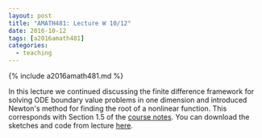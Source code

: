 ```yaml
---
layout: post
title: "AMATH481: Lecture W 10/12"
date: 2016-10-12
tags: [a2016amath481]
categories:
  - teaching
---
```


{% include a2016amath481.md %}

In this lecture we continued discussing the
finite difference framework for solving
ODE boundary value problems in one dimension
and introduced Newton's method for finding
the root of a nonlinear function.
This corresponds with Section 
1.5 of the [course notes](/teaching/courses/uw-amath-481-a-2016/resources/581-notes-kutz.pdf). You can download
the sketches and code from lecture [here](/teaching/courses/uw-amath-481-a-2016/resources/lec-10-12.zip).
